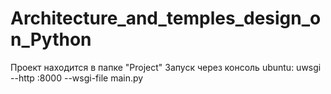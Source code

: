 # Architecture_and_temples_design_on_Python

Проект находится в папке "Project"
Запуск через консоль ubuntu:
uwsgi --http :8000 --wsgi-file main.py
